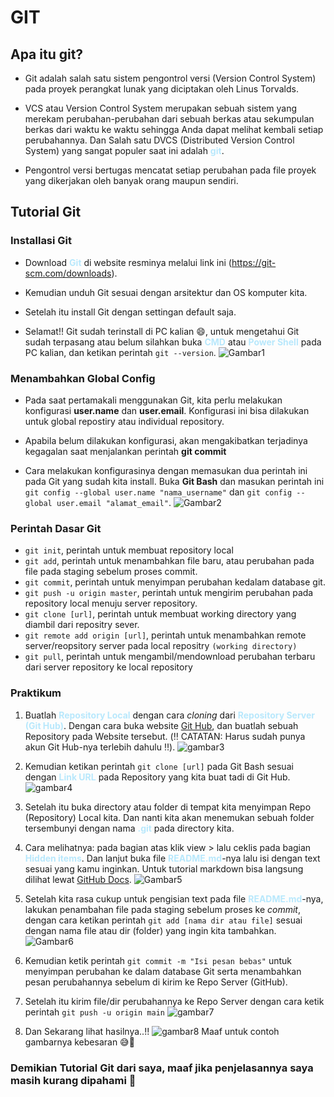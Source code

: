 # GIT

## Apa itu git?
* Git adalah salah satu sistem pengontrol versi (Version Control System) pada proyek perangkat lunak yang diciptakan oleh Linus Torvalds.

* VCS atau Version Control System merupakan sebuah sistem yang merekam perubahan-perubahan dari sebuah berkas atau sekumpulan berkas dari waktu ke waktu sehingga Anda dapat melihat kembali setiap perubahannya. Dan Salah satu DVCS (Distributed Version Control System) yang sangat populer saat ini adalah <b style="color: #B8E8FC;">git</b>.

* Pengontrol versi bertugas mencatat setiap perubahan pada file
proyek yang dikerjakan oleh banyak orang maupun sendiri.


## Tutorial Git

### Installasi Git
* Download <b style="color: #B8E8FC;">Git</b> di website resminya melalui link ini (https://git-scm.com/downloads).

* Kemudian unduh Git sesuai dengan arsitektur dan OS komputer kita.

* Setelah itu install Git dengan settingan default saja.

* Selamat!! Git sudah terinstall di PC kalian :smile:, untuk mengetahui Git sudah terpasang atau belum silahkan buka <b style="color: #B8E8FC;">CMD</b> atau <b style="color: #B8E8FC;">Power Shell</b> pada PC kalian, dan ketikan perintah ``` git --version ```.
![Gambar1](img/BP_P4-1.JPG)


### Menambahkan Global Config
* Pada saat pertamakali menggunakan Git, kita perlu melakukan konfigurasi <b>user.name</b> dan <b>user.email</b>. Konfigurasi ini bisa dilakukan untuk global repostiry atau individual
repository.

* Apabila belum dilakukan konfigurasi, akan mengakibatkan terjadinya kegagalan saat menjalankan perintah <b>git commit</b>

* Cara melakukan konfigurasinya dengan memasukan dua perintah ini pada Git yang sudah kita install. Buka <b>Git Bash</b> dan masukan perintah ini ``` git config --global user.name "nama_username" ``` dan ``` git config --global user.email "alamat_email" ```.
![Gambar2](img/BP_P4-2.JPG)


### Perintah Dasar Git

* `git init`, perintah untuk membuat repository local
* `git add`, perintah untuk menambahkan file baru, atau perubahan pada file pada staging sebelum proses commit.
* `git commit`, perintah untuk menyimpan perubahan kedalam database git.
* `git push -u origin master`, perintah untuk mengirim perubahan pada repository local menuju server repository.
* `git clone [url]`, perintah untuk membuat working directory yang diambil dari repositry sever.
* `git remote add origin [url]`, perintah untuk menambahkan remote server/reopsitory server pada local repositry ``(working directory)``
* `git pull`, perintah untuk mengambil/mendownload perubahan terbaru dari server repository ke local repository

### Praktikum

1. Buatlah <b style="color: #B8E8FC;">Repository Local</b> dengan cara <i>cloning</i> dari <b style="color: #B8E8FC;">Repository Server (Git Hub)</b>. Dengan cara buka website [Git Hub](https://github.com/), dan buatlah sebuah Repository pada Website tersebut. (:bangbang: CATATAN: Harus sudah punya akun Git Hub-nya terlebih dahulu :bangbang:).
![gambar3](img/BP_P4-3.JPG)

2. Kemudian ketikan perintah ```git clone [url]``` pada Git Bash sesuai dengan <b style="color: #B8E8FC;">Link URL</b> pada Repository yang kita buat tadi di Git Hub.
![gambar4](img/BP_P4-4.JPG)

3. Setelah itu buka directory atau folder di tempat kita menyimpan Repo (Repository) Local kita. Dan nanti kita akan menemukan sebuah folder tersembunyi dengan nama <b style="color: #B8E8FC;">.git</b> pada directory kita.

4. Cara melihatnya: pada bagian atas klik view > lalu ceklis pada bagian <b style="color: #B8E8FC;">Hidden items</b>. Dan lanjut buka file <b style="color: #B8E8FC;">README.md</b>-nya lalu isi dengan text sesuai yang kamu inginkan. Untuk tutorial markdown bisa langsung dilihat lewat [GitHub Docs](https://docs.github.com/en/get-started/writing-on-github/getting-started-with-writing-and-formatting-on-github/basic-writing-and-formatting-syntax).
![Gambar5](img/BP_P4-5.JPG)

5. Setelah kita rasa cukup untuk pengisian text pada file <b style="color: #B8E8FC;">README.md</b>-nya, lakukan penambahan file pada staging sebelum proses ke <i>commit</i>, dengan cara ketikan perintah ``` git add [nama dir atau file] ``` sesuai dengan nama file atau dir (folder) yang ingin kita tambahkan.
![Gambar6](img/BP_P4-6.JPG)

6. Kemudian ketik perintah ``` git commit -m "Isi pesan bebas" ``` untuk menyimpan perubahan ke dalam database Git serta menambahkan pesan perubahannya sebelum di kirim ke Repo Server (GitHub).

7. Setelah itu kirim file/dir perubahannya ke Repo Server dengan cara ketik perintah ``` git push -u origin main ```
![gambar7](img/BP_P4-7.JPG)

8. Dan Sekarang lihat hasilnya..!!
![gambar8](img/BP_P4-8.JPG)
Maaf untuk contoh gambarnya kebesaran :sweat_smile::pray:

### Demikian Tutorial Git dari saya, maaf jika penjelasannya saya masih kurang dipahami :pray:
